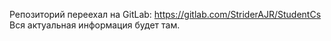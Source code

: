 Репозиторий переехал на GitLab: https://gitlab.com/StriderAJR/StudentCs
Вся актуальная информация будет там.
